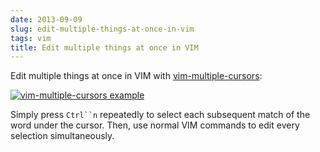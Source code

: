 ```yaml
---
date: 2013-09-09
slug: edit-multiple-things-at-once-in-vim
tags: vim
title: Edit multiple things at once in VIM
---
```


Edit multiple things at once in VIM with [vim-multiple-cursors](https://github.com/terryma/vim-multiple-cursors):

[![vim-multiple-cursors example](https://raw.github.com/terryma/vim-multiple-cursors/master/assets/example1.gif)](https://github.com/terryma/vim-multiple-cursors)

Simply press `Ctrl``n` repeatedly to select each subsequent match of the word under the cursor. Then, use normal VIM commands to edit every selection simultaneously.
